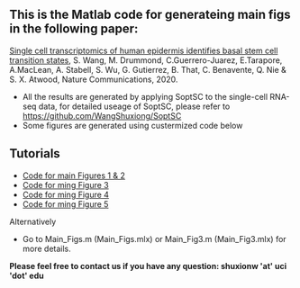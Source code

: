 ## This is the Matlab code for generateing main figs in the following paper:
[Single cell transcriptomics of human epidermis identifies basal stem cell transition states](https://www.nature.com/articles/s41467-020-18075-7),
S. Wang, M. Drummond, C.Guerrero-Juarez, E.Tarapore, A.MacLean, A. Stabell, S. Wu, G. Gutierrez, B. That, C. Benavente, Q. Nie & S. X. Atwood,
Nature Communications, 2020. 

* All the results are generated by applying SoptSC to the single-cell RNA-seq data, for detailed useage of SoptSC, please refer to
https://github.com/WangShuxiong/SoptSC
* Some figures are generated using custermized code below


## Tutorials
- [Code for main Figures 1 & 2](https://htmlpreview.github.io/?https://github.com/WangShuxiong/Human_Epi/blob/master/Main_Figure1_2.html)
- [Code for ming Figure 3](https://htmlpreview.github.io/?https://github.com/WangShuxiong/Human_Epi/blob/master/Main_Figure3.html)
- [Code for ming Figure 4](https://htmlpreview.github.io/?https://github.com/WangShuxiong/Human_Epi/blob/master/Main_Figure4.html)
- [Code for ming Figure 5](https://htmlpreview.github.io/?https://github.com/WangShuxiong/Human_Epi/blob/master/Main_Figure5.html)

Alternatively
- Go to Main_Figs.m (Main_Figs.mlx) or Main_Fig3.m (Main_Fig3.mlx) for more details.

**Please feel free to contact us if you have any question: shuxionw 'at' uci 'dot' edu**
